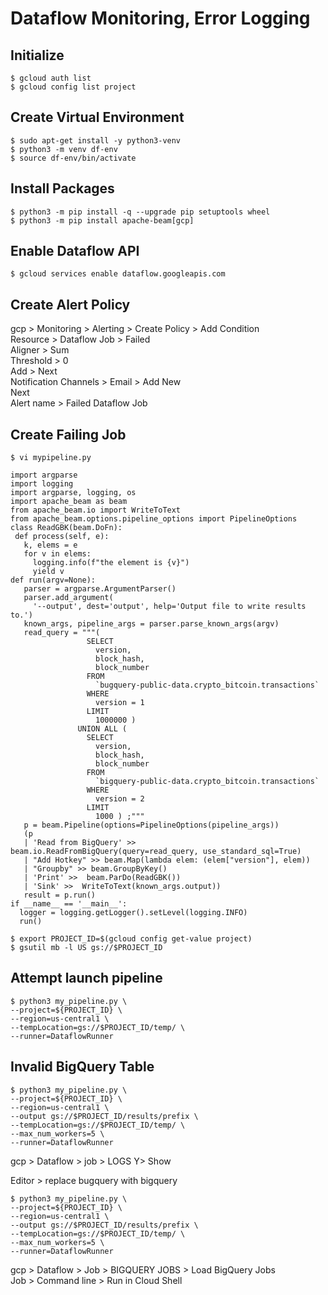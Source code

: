 # Dataflow Monitoring, Error Logging

## Initialize

    $ gcloud auth list
    $ gcloud config list project

## Create Virtual Environment

    $ sudo apt-get install -y python3-venv
    $ python3 -m venv df-env
    $ source df-env/bin/activate
  
## Install Packages

    $ python3 -m pip install -q --upgrade pip setuptools wheel
    $ python3 -m pip install apache-beam[gcp]

## Enable Dataflow API

    $ gcloud services enable dataflow.googleapis.com

## Create Alert Policy

gcp > Monitoring > Alerting > Create Policy > Add Condition  
Resource > Dataflow Job > Failed  
Aligner > Sum  
Threshold > 0  
Add > Next  
Notification Channels > Email > Add New  
Next  
Alert name > Failed Dataflow Job

## Create Failing Job

    $ vi mypipeline.py
    
    import argparse
    import logging
    import argparse, logging, os
    import apache_beam as beam
    from apache_beam.io import WriteToText
    from apache_beam.options.pipeline_options import PipelineOptions
    class ReadGBK(beam.DoFn):
     def process(self, e):
       k, elems = e
       for v in elems:
         logging.info(f"the element is {v}")
         yield v
    def run(argv=None):
       parser = argparse.ArgumentParser()
       parser.add_argument(
         '--output', dest='output', help='Output file to write results to.')
       known_args, pipeline_args = parser.parse_known_args(argv)
       read_query = """(
                     SELECT
                       version,
                       block_hash,
                       block_number
                     FROM
                       `bugquery-public-data.crypto_bitcoin.transactions`
                     WHERE
                       version = 1
                     LIMIT
                       1000000 )
                   UNION ALL (
                     SELECT
                       version,
                       block_hash,
                       block_number
                     FROM
                       `bigquery-public-data.crypto_bitcoin.transactions`
                     WHERE
                       version = 2
                     LIMIT
                       1000 ) ;"""
       p = beam.Pipeline(options=PipelineOptions(pipeline_args))
       (p
       | 'Read from BigQuery' >> beam.io.ReadFromBigQuery(query=read_query, use_standard_sql=True)
       | "Add Hotkey" >> beam.Map(lambda elem: (elem["version"], elem))
       | "Groupby" >> beam.GroupByKey()
       | 'Print' >>  beam.ParDo(ReadGBK())
       | 'Sink' >>  WriteToText(known_args.output))
       result = p.run()
    if __name__ == '__main__':
      logger = logging.getLogger().setLevel(logging.INFO)
      run()
     
    $ export PROJECT_ID=$(gcloud config get-value project)
    $ gsutil mb -l US gs://$PROJECT_ID
    
## Attempt launch pipeline

    $ python3 my_pipeline.py \
    --project=${PROJECT_ID} \
    --region=us-central1 \
    --tempLocation=gs://$PROJECT_ID/temp/ \
    --runner=DataflowRunner

## Invalid BigQuery Table

    $ python3 my_pipeline.py \
    --project=${PROJECT_ID} \
    --region=us-central1 \
    --output gs://$PROJECT_ID/results/prefix \
    --tempLocation=gs://$PROJECT_ID/temp/ \
    --max_num_workers=5 \
    --runner=DataflowRunner
    
gcp > Dataflow > job > LOGS Y> Show  

Editor > replace bugquery with bigquery

    $ python3 my_pipeline.py \
    --project=${PROJECT_ID} \
    --region=us-central1 \
    --output gs://$PROJECT_ID/results/prefix \
    --tempLocation=gs://$PROJECT_ID/temp/ \
    --max_num_workers=5 \
    --runner=DataflowRunner
    
gcp > Dataflow > Job > BIGQUERY JOBS > Load BigQuery Jobs  
Job > Command line > Run in Cloud Shell
